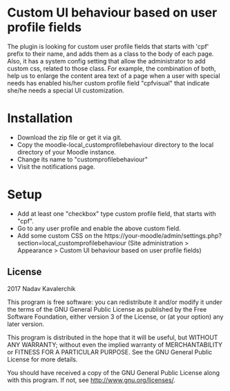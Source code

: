 # Custom UI behaviour based on user profile fields #

The plugin is looking for custom user profile fields that starts with 'cpf' prefix to their name,
and adds them as a class to the body of each page. Also, it has a system config setting that allow
the administrator to add custom css, related to those class.
For example, the combination of both, help us to enlarge the content area text of a page when a user with special needs
has enabled his/her custom profile field "cpfvisual" that indicate she/he needs a special UI customization.

# Installation

* Download the zip file or get it via git.
* Copy the moodle-local_customprofilebehaviour directory to the local directory of your Moodle instance.
* Change its name to "customprofilebehaviour"
* Visit the notifications page.

# Setup
* Add at least one "checkbox" type custom profile field, that starts with "cpf".
* Go to any user profile and enable the above custom field.
* Add some custom CSS on the https://your-moodle/admin/settings.php?section=local_customprofilebehaviour
  (Site administration > Appearance > Custom UI behaviour based on user profile fields)

## License ##

2017 Nadav Kavalerchik

This program is free software: you can redistribute it and/or modify it under
the terms of the GNU General Public License as published by the Free Software
Foundation, either version 3 of the License, or (at your option) any later
version.

This program is distributed in the hope that it will be useful, but WITHOUT ANY
WARRANTY; without even the implied warranty of MERCHANTABILITY or FITNESS FOR A
PARTICULAR PURPOSE.  See the GNU General Public License for more details.

You should have received a copy of the GNU General Public License along with
this program.  If not, see <http://www.gnu.org/licenses/>.
